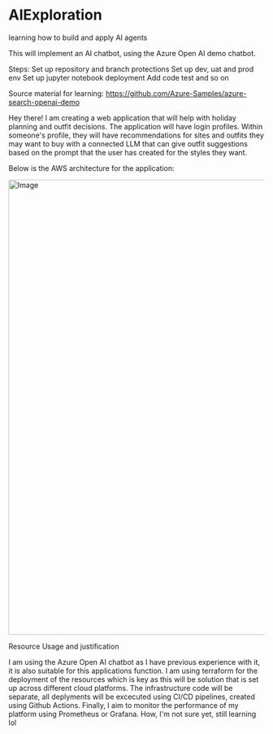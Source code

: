 # AIExploration
learning how to build and apply AI agents

This will implement an AI chatbot, using the Azure Open AI demo chatbot.

Steps:
Set up repository and branch protections
Set up dev, uat and prod env
Set up jupyter notebook deployment
Add code
test and so on

Source material for learning: https://github.com/Azure-Samples/azure-search-openai-demo

Hey there! I am creating a web application that will help with holiday planning and outfit decisions. The application will have login profiles. Within someone's profile, they will have recommendations for sites and outfits they may want to buy with a connected LLM that can give outfit suggestions based on the prompt that the user has created for the styles they want.

Below is the AWS architecture for the application:

<img width="1490" height="895" alt="Image" src="https://github.com/user-attachments/assets/80acba89-b7f0-46a8-aa43-eb1691354a57" />


Resource Usage and justification

I am using the Azure Open AI chatbot as I have previous experience with it, it is also suitable for this applications function.
I am using terraform for the deployment of the resources which is key as this will be solution that is set up across different cloud platforms.
The infrastructure code will be separate, all deplyments will be excecuted using CI/CD pipelines, created using Github Actions.
Finally, I aim to monitor the performance of my platform using Prometheus or Grafana. How, I'm not sure yet, still learning lol
